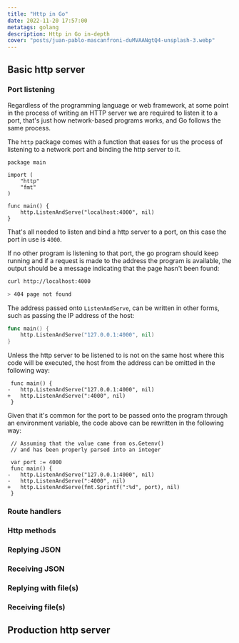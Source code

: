 ```yaml
---
title: "Http in Go"
date: 2022-11-20 17:57:00
metatags: golang
description: Http in Go in-depth
cover: "posts/juan-pablo-mascanfroni-duMVAANgtQ4-unsplash-3.webp"
---
```


## Basic http server

### Port listening

Regardless of the programming language or web framework, at some point in the process of writing an HTTP server we are required to listen it to a port, that's just how network-based programs works, and Go follows the same process.

The `http` package comes with a function that eases for us the process of listening to a network port and binding the http server to it.

```go[class="line-numbers"][class="language-diff"]
package main

import (
    "http"
    "fmt"
)

func main() {
    http.ListenAndServe("localhost:4000", nil)
}
```

That's all needed to listen and bind a http server to a port, on this case the port in use is `4000`.

If no other program is listening to that port, the go program should keep running and if a request is made to the address the program is available, the output should be a message indicating that the page hasn't been found:

```bash
curl http://localhost:4000

> 404 page not found
```

The address passed onto `ListenAndServe`, can be written in other forms, such as passing the IP address of the host:

```go
func main() {
    http.ListenAndServe("127.0.0.1:4000", nil)
}
```

Unless the http server to be listened to is not on the same host where this code will be executed, the host from the address can be omitted in the following way:

```diff-go[class="line-numbers"][class="diff-highlight"]
 func main() {
-   http.ListenAndServe("127.0.0.1:4000", nil)
+   http.ListenAndServe(":4000", nil)
 }
```

Given that it's common for the port to be passed onto the program through an environment variable, the code above can be rewritten in the following way:

```diff-go[class="line-numbers"][class="language-diff-go"][class="diff-highlight"]
 // Assuming that the value came from os.Getenv()
 // and has been properly parsed into an integer

 var port := 4000
 func main() {
-   http.ListenAndServe("127.0.0.1:4000", nil)
-   http.ListenAndServe(":4000", nil)
+   http.ListenAndServe(fmt.Sprintf(":%d", port), nil)
 }
```

### Route handlers

### Http methods

### Replying JSON

### Receiving JSON

### Replying with file(s)

### Receiving file(s)

## Production http server
